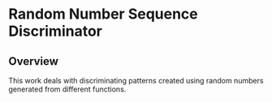 # Random Number Sequence Discriminator

## Overview
This work deals with discriminating patterns created using random numbers generated from different functions.
